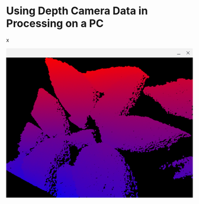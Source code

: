 # Using Depth Camera Data in Processing on a PC

x

![Screenshot of the code running in Processing on a PC](./depthcampc.png)


